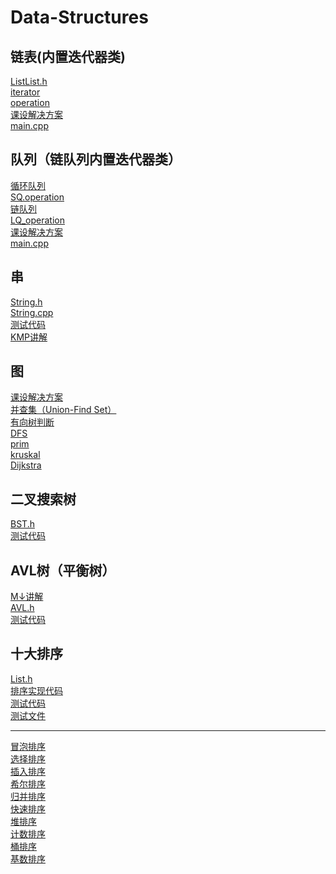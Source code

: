 # Data-Structures
## 链表(内置迭代器类)
[ListList.h](https://github.com/Conzxy/Data-Structures/blob/master/LinkList/LinkList.h)<br>
[iterator](https://github.com/Conzxy/Data-Structures/blob/master/LinkList/iterator.h)<br>
[operation](https://github.com/Conzxy/Data-Structures/blob/master/LinkList/operation.h)<br>
[课设解决方案](https://github.com/Conzxy/Data-Structures/blob/master/LinkList/solve.h)<br>
[main.cpp](https://github.com/Conzxy/Data-Structures/blob/master/LinkList/main.cpp)<br>
## 队列（链队列内置迭代器类）
[循环队列](https://github.com/Conzxy/Data-Structures/blob/master/Queue/SQ.h)<br>
[SQ.operation](https://github.com/Conzxy/Data-Structures/blob/master/Queue/SQ_operation.h)<br>
[链队列](https://github.com/Conzxy/Data-Structures/blob/master/Queue/LQ.h)<br>
[LQ_operation](https://github.com/Conzxy/Data-Structures/blob/master/Queue/LQ_operation.h)<br>
[课设解决方案](https://github.com/Conzxy/Data-Structures/blob/master/Queue/solve%20Implement.cpp)<br>
[main.cpp](https://github.com/Conzxy/Data-Structures/blob/master/Queue/main.cpp)<br>
## 串
[String.h](https://github.com/tsubaki-san/Data-Structures/blob/master/String/String.h)<br>
[String.cpp](https://github.com/tsubaki-san/Data-Structures/blob/master/String/String.cpp)<br>
[测试代码](https://github.com/tsubaki-san/Data-Structures/blob/master/String/test.cpp)<br>
[KMP讲解](https://github.com/tsubaki-san/Data-Structures/blob/master/String/KMP.md)
## 图
[课设解决方案](https://github.com/Conzxy/Data-Structures/blob/master/Graph/Matrix.cpp)<br>
[并查集（Union-Find Set）](https://github.com/Conzxy/Data-Structures/blob/master/Graph/Union_Find%20set.md)<br>
[有向树判断](https://github.com/Conzxy/Data-Structures/blob/master/Graph/Directed%20Tree.md)<br>
[DFS](https://github.com/Conzxy/Data-Structures/blob/master/Graph/Depth%20First%20Search.md)<br>
[prim](https://github.com/Conzxy/Data-Structures/blob/master/Graph/Prim.md)<br>
[kruskal](https://github.com/Conzxy/Data-Structures/blob/master/Graph/Kruskal.md)<br>
[Dijkstra](https://github.com/Conzxy/Data-Structures/blob/master/Graph/Dijkstra.md)<br>
## 二叉搜索树
[BST.h](https://github.com/tsubaki-san/Data-Structures/blob/master/Binary%20search%20tree/BST.h)<br>
[测试代码](https://github.com/tsubaki-san/Data-Structures/blob/master/Binary%20search%20tree/main.cpp)
## AVL树（平衡树）
[M↓讲解](https://github.com/tsubaki-san/Data-Structures/blob/master/Binary%20search%20tree/AVL.md)<br>
[AVL.h](https://github.com/tsubaki-san/Data-Structures/blob/master/Binary%20search%20tree/AVL.h)<br>
[测试代码](https://github.com/tsubaki-san/Data-Structures/blob/master/Binary%20search%20tree/AVL_main.cpp)
## 十大排序
[List.h](https://github.com/tsubaki-san/Data-Structures/blob/master/Sort/List.h)<br>
[排序实现代码](https://github.com/tsubaki-san/Data-Structures/blob/master/Sort/Sort.cpp)<br>
[测试代码](https://github.com/tsubaki-san/Data-Structures/blob/master/Sort/test.cpp)<br>
[测试文件](https://github.com/tsubaki-san/Data-Structures/blob/master/Sort/test.txt)<br>

---

[冒泡排序](https://github.com/tsubaki-san/Data-Structures/blob/master/Sort/BubbleSort.md)<br>
[选择排序](https://github.com/tsubaki-san/Data-Structures/blob/master/Sort/SelectSort.md)<br>
[插入排序](https://github.com/tsubaki-san/Data-Structures/blob/master/Sort/InsertSort.md)<br>
[希尔排序](https://github.com/tsubaki-san/Data-Structures/blob/master/Sort/ShellSort.md)<br>
[归并排序](https://github.com/tsubaki-san/Data-Structures/blob/master/Sort/MergeSort.md)<br>
[快速排序](https://github.com/tsubaki-san/Data-Structures/blob/master/Sort/QuickSort.md)<br>
[堆排序](https://github.com/tsubaki-san/Data-Structures/blob/master/Sort/HeapSort.md)<br>
[计数排序](https://github.co<br>m/tsubaki-san/Data-Structures/blob/master/Sort/CountSort.md)<br>
[桶排序](https://github.com/tsubaki-san/Data-Structures/blob/master/Sort/BucketSort.md)<br>
[基数排序](https://github.com/tsubaki-san/Data-Structures/blob/master/Sort/RadixSort.md)<br>
